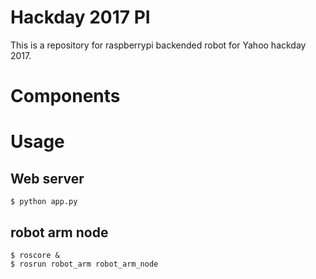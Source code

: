 # Hackday 2017 PI

This is a repository for raspberrypi backended robot for Yahoo hackday 2017.

# Components

# Usage

## Web server
```
$ python app.py
```

## robot arm node
```
$ roscore &
$ rosrun robot_arm robot_arm_node
```